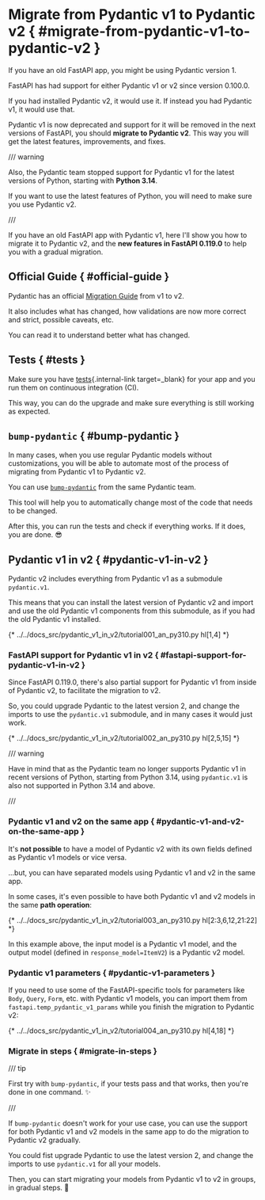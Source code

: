 # Migrate from Pydantic v1 to Pydantic v2 { #migrate-from-pydantic-v1-to-pydantic-v2 }

If you have an old FastAPI app, you might be using Pydantic version 1.

FastAPI has had support for either Pydantic v1 or v2 since version 0.100.0.

If you had installed Pydantic v2, it would use it. If instead you had Pydantic v1, it would use that.

Pydantic v1 is now deprecated and support for it will be removed in the next versions of FastAPI, you should **migrate to Pydantic v2**. This way you will get the latest features, improvements, and fixes.

/// warning

Also, the Pydantic team stopped support for Pydantic v1 for the latest versions of Python, starting with **Python 3.14**.

If you want to use the latest features of Python, you will need to make sure you use Pydantic v2.

///

If you have an old FastAPI app with Pydantic v1, here I'll show you how to migrate it to Pydantic v2, and the **new features in FastAPI 0.119.0** to help you with a gradual migration.

## Official Guide { #official-guide }

Pydantic has an official <a href="https://docs.pydantic.dev/latest/migration/" class="external-link" target="_blank">Migration Guide</a> from v1 to v2.

It also includes what has changed, how validations are now more correct and strict, possible caveats, etc.

You can read it to understand better what has changed.

## Tests { #tests }

Make sure you have [tests](../tutorial/testing.md){.internal-link target=_blank} for your app and you run them on continuous integration (CI).

This way, you can do the upgrade and make sure everything is still working as expected.

## `bump-pydantic` { #bump-pydantic }

In many cases, when you use regular Pydantic models without customizations, you will be able to automate most of the process of migrating from Pydantic v1 to Pydantic v2.

You can use <a href="https://github.com/pydantic/bump-pydantic" class="external-link" target="_blank">`bump-pydantic`</a> from the same Pydantic team.

This tool will help you to automatically change most of the code that needs to be changed.

After this, you can run the tests and check if everything works. If it does, you are done. 😎

## Pydantic v1 in v2 { #pydantic-v1-in-v2 }

Pydantic v2 includes everything from Pydantic v1 as a submodule `pydantic.v1`.

This means that you can install the latest version of Pydantic v2 and import and use the old Pydantic v1 components from this submodule, as if you had the old Pydantic v1 installed.

{* ../../docs_src/pydantic_v1_in_v2/tutorial001_an_py310.py hl[1,4] *}

### FastAPI support for Pydantic v1 in v2 { #fastapi-support-for-pydantic-v1-in-v2 }

Since FastAPI 0.119.0, there's also partial support for Pydantic v1 from inside of Pydantic v2, to facilitate the migration to v2.

So, you could upgrade Pydantic to the latest version 2, and change the imports to use the `pydantic.v1` submodule, and in many cases it would just work.

{* ../../docs_src/pydantic_v1_in_v2/tutorial002_an_py310.py hl[2,5,15] *}

/// warning

Have in mind that as the Pydantic team no longer supports Pydantic v1 in recent versions of Python, starting from Python 3.14, using `pydantic.v1` is also not supported in Python 3.14 and above.

///

### Pydantic v1 and v2 on the same app { #pydantic-v1-and-v2-on-the-same-app }

It's **not possible** to have a model of Pydantic v2 with its own fields defined as Pydantic v1 models or vice versa.

...but, you can have separated models using Pydantic v1 and v2 in the same app.

In some cases, it's even possible to have both Pydantic v1 and v2 models in the same **path operation**:

{* ../../docs_src/pydantic_v1_in_v2/tutorial003_an_py310.py hl[2:3,6,12,21:22] *}

In this example above, the input model is a Pydantic v1 model, and the output model (defined in `response_model=ItemV2`) is a Pydantic v2 model.

### Pydantic v1 parameters { #pydantic-v1-parameters }

If you need to use some of the FastAPI-specific tools for parameters like `Body`, `Query`, `Form`, etc. with Pydantic v1 models, you can import them from `fastapi.temp_pydantic_v1_params` while you finish the migration to Pydantic v2:

{* ../../docs_src/pydantic_v1_in_v2/tutorial004_an_py310.py hl[4,18] *}

### Migrate in steps { #migrate-in-steps }

/// tip

First try with `bump-pydantic`, if your tests pass and that works, then you're done in one command. ✨

///

If `bump-pydantic` doesn't work for your use case, you can use the support for both Pydantic v1 and v2 models in the same app to do the migration to Pydantic v2 gradually.

You could fist upgrade Pydantic to use the latest version 2, and change the imports to use `pydantic.v1` for all your models.

Then, you can start migrating your models from Pydantic v1 to v2 in groups, in gradual steps. 🚶
